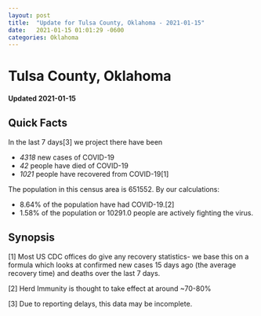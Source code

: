 ```yaml
---
layout: post
title:  "Update for Tulsa County, Oklahoma - 2021-01-15"
date:   2021-01-15 01:01:29 -0600
categories: Oklahoma
---
```


# Tulsa County, Oklahoma
#### Updated 2021-01-15

## Quick Facts

In the last 7 days[3] we project there have been
- *4318* new cases of COVID-19
- *42* people have died of COVID-19
- *1021* people have recovered from COVID-19[1]

The population in this census area is 651552. By our calculations:
- 8.64% of the population have had COVID-19.[2]
- 1.58% of the population or 10291.0 people are actively fighting the virus.

## Synopsis




[1] Most US CDC offices do give any recovery statistics- we base this on a formula which looks at confirmed new cases
15 days ago (the average recovery time) and deaths over the last 7 days.

[2] Herd Immunity is thought to take effect at around ~70-80%

[3] Due to reporting delays, this data may be incomplete.
 
    